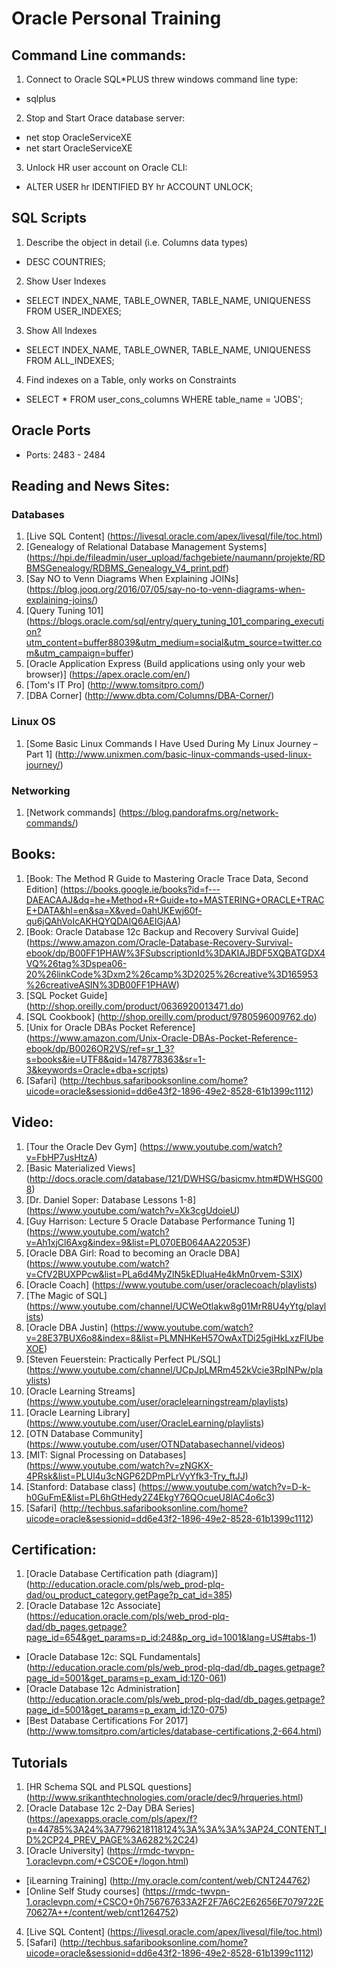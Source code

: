 # Oracle Personal Training

## Command Line commands:

1. Connect to Oracle SQL*PLUS threw windows command line type: 
  * sqlplus
  
  
2. Stop and Start Orace database server:
  * net stop OracleServiceXE
  * net start OracleServiceXE

  
3. Unlock HR user account on Oracle CLI:
  * ALTER USER hr IDENTIFIED BY hr ACCOUNT UNLOCK;

  
## SQL Scripts

1. Describe the object in detail (i.e. Columns data types)
  * DESC COUNTRIES;


2. Show User Indexes
  * SELECT INDEX_NAME, TABLE_OWNER, TABLE_NAME, UNIQUENESS FROM USER_INDEXES;

  
3. Show All Indexes
  * SELECT INDEX_NAME, TABLE_OWNER, TABLE_NAME, UNIQUENESS FROM ALL_INDEXES;

  
4. Find indexes on a Table, only works on Constraints
  * SELECT * FROM user_cons_columns WHERE table_name = 'JOBS';


## Oracle Ports

* Ports: 2483 - 2484


## Reading and News Sites:

### Databases

1. [Live SQL Content] (https://livesql.oracle.com/apex/livesql/file/toc.html)
2. [Genealogy of Relational Database Management Systems] (https://hpi.de/fileadmin/user_upload/fachgebiete/naumann/projekte/RDBMSGenealogy/RDBMS_Genealogy_V4_print.pdf)
3. [Say NO to Venn Diagrams When Explaining JOINs] (https://blog.jooq.org/2016/07/05/say-no-to-venn-diagrams-when-explaining-joins/)
4. [Query Tuning 101] (https://blogs.oracle.com/sql/entry/query_tuning_101_comparing_execution?utm_content=buffer88039&utm_medium=social&utm_source=twitter.com&utm_campaign=buffer)
5. [Oracle Application Express (Build applications using only your web browser)] (https://apex.oracle.com/en/)
6. [Tom's IT Pro] (http://www.tomsitpro.com/)
7. [DBA Corner] (http://www.dbta.com/Columns/DBA-Corner/)

### Linux OS

1. [Some Basic Linux Commands I Have Used During My Linux Journey – Part 1] (http://www.unixmen.com/basic-linux-commands-used-linux-journey/)

### Networking

1. [Network commands] (https://blog.pandorafms.org/network-commands/)


## Books:

1. [Book: The Method R Guide to Mastering Oracle Trace Data, Second Edition] (https://books.google.ie/books?id=f---DAEACAAJ&dq=he+Method+R+Guide+to+MASTERING+ORACLE+TRACE+DATA&hl=en&sa=X&ved=0ahUKEwj60f-qu6jQAhVoIcAKHQYQDAIQ6AEIGjAA)
2. [Book: Oracle Database 12c Backup and Recovery Survival Guide] (https://www.amazon.com/Oracle-Database-Recovery-Survival-ebook/dp/B00FF1PHAW%3FSubscriptionId%3DAKIAJBDF5XQBATGDX4VQ%26tag%3Dspea06-20%26linkCode%3Dxm2%26camp%3D2025%26creative%3D165953%26creativeASIN%3DB00FF1PHAW)
3. [SQL Pocket Guide] 	(http://shop.oreilly.com/product/0636920013471.do)
4. [SQL Cookbook] 		(http://shop.oreilly.com/product/9780596009762.do)
5. [Unix for Oracle DBAs Pocket Reference] (https://www.amazon.com/Unix-Oracle-DBAs-Pocket-Reference-ebook/dp/B0026OR2VS/ref=sr_1_3?s=books&ie=UTF8&qid=1478778363&sr=1-3&keywords=Oracle+dba+scripts)	
6. [Safari] (http://techbus.safaribooksonline.com/home?uicode=oracle&sessionid=dd6e43f2-1896-49e2-8528-61b1399c1112)


## Video:

1. [Tour the Oracle Dev Gym] (https://www.youtube.com/watch?v=FbHP7usHtzA)
2. [Basic Materialized Views] (http://docs.oracle.com/database/121/DWHSG/basicmv.htm#DWHSG008)
3. [Dr. Daniel Soper: Database Lessons 1-8] (https://www.youtube.com/watch?v=Xk3cgUdoieU)
4. [Guy Harrison: Lecture 5 Oracle Database Performance Tuning 1] (https://www.youtube.com/watch?v=Ah1xjCl6Axg&index=9&list=PL070EB064AA22053F)
5. [Oracle DBA Girl: Road to becoming an Oracle DBA] (https://www.youtube.com/watch?v=CfV2BUXPPcw&list=PLa6d4MyZlN5kEDluaHe4kMn0rvem-S3lX)
6. [Oracle Coach] (https://www.youtube.com/user/oraclecoach/playlists)
7. [The Magic of SQL] (https://www.youtube.com/channel/UCWeOtlakw8g01MrR8U4yYtg/playlists)
8. [Oracle DBA Justin] (https://www.youtube.com/watch?v=28E37BUX6o8&index=8&list=PLMNHKeH57OwAxTDi25giHkLxzFlUbeXOE)
9. [Steven Feuerstein: Practically Perfect PL/SQL] (https://www.youtube.com/channel/UCpJpLMRm452kVcie3RpINPw/playlists)
10. [Oracle Learning Streams] (https://www.youtube.com/user/oraclelearningstream/playlists)
11. [Oracle Learning Library] (https://www.youtube.com/user/OracleLearning/playlists)
12. [OTN Database Community] (https://www.youtube.com/user/OTNDatabasechannel/videos)
13. [MIT: Signal Processing on Databases] (https://www.youtube.com/watch?v=zNGKX-4PRsk&list=PLUl4u3cNGP62DPmPLrVyYfk3-Try_ftJJ)
14. [Stanford: Database class] (https://www.youtube.com/watch?v=D-k-h0GuFmE&list=PL6hGtHedy2Z4EkgY76QOcueU8lAC4o6c3)
15. [Safari] (http://techbus.safaribooksonline.com/home?uicode=oracle&sessionid=dd6e43f2-1896-49e2-8528-61b1399c1112)


## Certification:

1. [Oracle Database Certification path (diagram)] (http://education.oracle.com/pls/web_prod-plq-dad/ou_product_category.getPage?p_cat_id=385)
2. [Oracle Database 12c Associate] (https://education.oracle.com/pls/web_prod-plq-dad/db_pages.getpage?page_id=654&get_params=p_id:248&p_org_id=1001&lang=US#tabs-1)
  * [Oracle Database 12c: SQL Fundamentals] (http://education.oracle.com/pls/web_prod-plq-dad/db_pages.getpage?page_id=5001&get_params=p_exam_id:1Z0-061) 
  * [Oracle Database 12c Administration] (http://education.oracle.com/pls/web_prod-plq-dad/db_pages.getpage?page_id=5001&get_params=p_exam_id:1Z0-075)
  * [Best Database Certifications For 2017] (http://www.tomsitpro.com/articles/database-certifications,2-664.html)	


## Tutorials

1. [HR Schema SQL and PLSQL questions] (http://www.srikanthtechnologies.com/oracle/dec9/hrqueries.html)
2. [Oracle Database 12c 2-Day DBA Series] (https://apexapps.oracle.com/pls/apex/f?p=44785%3A24%3A7796218118124%3A%3A%3A%3AP24_CONTENT_ID%2CP24_PREV_PAGE%3A6282%2C24)
3. [Oracle University] (https://rmdc-twvpn-1.oraclevpn.com/+CSCOE+/logon.html)
  * [iLearning Training] (http://my.oracle.com/content/web/CNT244762)
  * [Online Self Study courses] (https://rmdc-twvpn-1.oraclevpn.com/+CSCO+0h756767633A2F2F7A6C2E62656E7079722E70627A++/content/web/cnt1264752)
4. [Live SQL Content] (https://livesql.oracle.com/apex/livesql/file/toc.html)
5. [Safari] (http://techbus.safaribooksonline.com/home?uicode=oracle&sessionid=dd6e43f2-1896-49e2-8528-61b1399c1112)
  
  